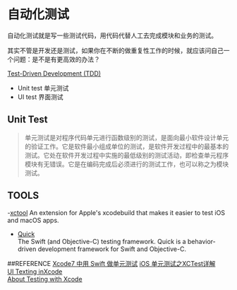 # 自动化测试

自动化测试就是写一些测试代码，用代码代替人工去完成模块和业务的测试。  

其实不管是开发还是测试，如果你在不断的做重复性工作的时候，就应该问自己一个问题：是不是有更高效的办法？


[Test-Driven Development (TDD)](https://www.wikiwand.com/en/Test-driven_development)  

- Unit test 单元测试
- UI test 界面测试

## Unit Test
> 单元测试是对程序代码单元进行函数级别的测试，是面向最小软件设计单元的验证工作。它是软件最小组成单位的测试，是软件开发过程中的最基本的测试。它处在软件开发过程中实施的最低级别的测试活动，即检查单元程序模块有无错误。它是在编码完成后必须进行的测试工作，也可以称之为模块测试。

## TOOLS
-[xctool](https://github.com/facebook/xctool)
An extension for Apple's xcodebuild that makes it easier to test iOS and macOS apps.  

- [Quick](https://github.com/Quick/Quick)  
The Swift (and Objective-C) testing framework.  Quick is a behavior-driven development framework for Swift and Objective-C.



##REFERENCE
[Xcode7 中用 Swift 做单元测试](http://swift.gg/2016/03/23/unit-testing-swift/)
[iOS 单元测试之XCTest详解](http://blog.csdn.net/hello_hwc/article/details/46671053)  
[UI Texting inXcode](https://developer.apple.com/videos/play/wwdc2015/406/)  
[About Testing with Xcode](https://developer.apple.com/library/content/documentation/DeveloperTools/Conceptual/testing_with_xcode/chapters/01-introduction.html)  
